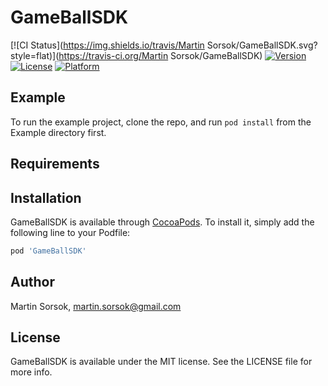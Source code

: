 # GameBallSDK

[![CI Status](https://img.shields.io/travis/Martin Sorsok/GameBallSDK.svg?style=flat)](https://travis-ci.org/Martin Sorsok/GameBallSDK)
[![Version](https://img.shields.io/cocoapods/v/GameBallSDK.svg?style=flat)](https://cocoapods.org/pods/GameBallSDK)
[![License](https://img.shields.io/cocoapods/l/GameBallSDK.svg?style=flat)](https://cocoapods.org/pods/GameBallSDK)
[![Platform](https://img.shields.io/cocoapods/p/GameBallSDK.svg?style=flat)](https://cocoapods.org/pods/GameBallSDK)

## Example

To run the example project, clone the repo, and run `pod install` from the Example directory first.

## Requirements

## Installation

GameBallSDK is available through [CocoaPods](https://cocoapods.org). To install
it, simply add the following line to your Podfile:

```ruby
pod 'GameBallSDK'
```

## Author

Martin Sorsok, martin.sorsok@gmail.com

## License

GameBallSDK is available under the MIT license. See the LICENSE file for more info.

